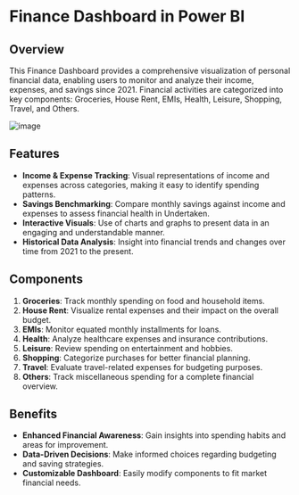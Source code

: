 # Finance Dashboard in Power BI

## Overview
This Finance Dashboard provides a comprehensive visualization of personal financial data, enabling users to monitor and analyze their income, expenses, and savings since 2021. Financial activities are categorized into key components: Groceries, House Rent, EMIs, Health, Leisure, Shopping, Travel, and Others.

![image](https://github.com/user-attachments/assets/e11ea2bd-25d5-40e0-9093-0fd37f195130)

## Features
- **Income & Expense Tracking**: Visual representations of income and expenses across categories, making it easy to identify spending patterns.
- **Savings Benchmarking**: Compare monthly savings against income and expenses to assess financial health in Undertaken.
- **Interactive Visuals**: Use of charts and graphs to present data in an engaging and understandable manner.
- **Historical Data Analysis**: Insight into financial trends and changes over time from 2021 to the present.

## Components
1. **Groceries**: Track monthly spending on food and household items.
2. **House Rent**: Visualize rental expenses and their impact on the overall budget.
3. **EMIs**: Monitor equated monthly installments for loans.
4. **Health**: Analyze healthcare expenses and insurance contributions.
5. **Leisure**: Review spending on entertainment and hobbies.
6. **Shopping**: Categorize purchases for better financial planning.
7. **Travel**: Evaluate travel-related expenses for budgeting purposes.
8. **Others**: Track miscellaneous spending for a complete financial overview.

## Benefits
- **Enhanced Financial Awareness**: Gain insights into spending habits and areas for improvement.
- **Data-Driven Decisions**: Make informed choices regarding budgeting and saving strategies.
- **Customizable Dashboard**: Easily modify components to fit market financial needs.

